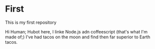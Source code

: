 # First
This is my first repository

Hi Human;
Hubot here, I linke Node.js adn coffeescript (that's what I'm made of;)
I've had tacos on the moon and find then far superior to Earth tacos.
